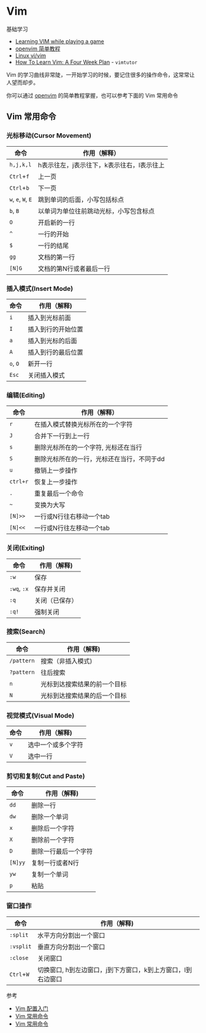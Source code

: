 # Vim

基础学习

- [Learning VIM while playing a game](https://vim-adventures.com/)
- [openvim 简单教程](https://www.openvim.com/)
- [Linux vi/vim](http://www.runoob.com/linux/linux-vim.html)
- [How To Learn Vim: A Four Week Plan](https://medium.com/actualize-network/how-to-learn-vim-a-four-week-plan-cd8b376a9b85) - `vimtutor`

Vim 的学习曲线非常陡，一开始学习的时候，要记住很多的操作命令，这常常让人望而却步。

你可以通过 [openvim](https://www.openvim.com/) 的简单教程掌握，也可以参考下面的 Vim 常用命令

## Vim 常用命令

### 光标移动(Cursor Movement)

| 命令 | 作用（解释）
| --- | ----
| `h,j,k,l` | h表示往左，j表示往下，k表示往右，l表示往上
| `Ctrl`+`f` | 上一页
| `Ctrl`+`b` | 下一页
| `w`, `e`, `W`, `E` | 跳到单词的后面，小写包括标点
| `b`, `B` | 以单词为单位往前跳动光标，小写包含标点
| `O` | 开启新的一行
| `^` | 一行的开始
| `$` | 一行的结尾
| `gg` | 文档的第一行
| `[N]G` | 文档的第N行或者最后一行

### 插入模式(Insert Mode)

| 命令 | 作用（解释)
| --- | ----
| `i` | 插入到光标前面
| `I` | 插入到行的开始位置
| `a` | 插入到光标的后面
| `A` | 插入到行的最后位置
| `o`, `O` | 新开一行
| `Esc` | 关闭插入模式

### 编辑(Editing)

| 命令 | 作用（解释）
| --- | ----
| `r` | 在插入模式替换光标所在的一个字符
| `J` | 合并下一行到上一行
| `s` | 删除光标所在的一个字符, 光标还在当行
| `S` | 删除光标所在的一行，光标还在当行，不同于dd
| `u` | 撤销上一步操作
| `ctrl+r` | 恢复上一步操作
| `.` | 重复最后一个命令
| `~` | 变换为大写
| `[N]>>` | 一行或N行往右移动一个tab
| `[N]<<` | 一行或N行往左移动一个tab

### 关闭(Exiting)

| 命令 | 作用（解释)
| --- | ----
| `:w` | 保存
| `:wq`, `:x` | 保存并关闭
| `:q` | 关闭（已保存）
| `:q!` | 强制关闭

### 搜索(Search)

| 命令 | 作用（解释)
| --- | ----
| `/pattern` | 搜索（非插入模式)
| `?pattern` | 往后搜索
| `n` | 光标到达搜索结果的前一个目标
| `N` | 光标到达搜索结果的后一个目标

### 视觉模式(Visual Mode)

| 命令 | 作用（解释)
| --- | ----
| `v` | 选中一个或多个字符
| `V` | 选中一行

### 剪切和复制(Cut and Paste)

| 命令 | 作用（解释)
| --- | ----
| `dd` | 删除一行
| `dw` | 删除一个单词
| `x` | 删除后一个字符
| `X` | 删除前一个字符
| `D` | 删除一行最后一个字符
| `[N]yy` | 复制一行或者N行
| `yw` | 复制一个单词
| `p` | 粘贴

### 窗口操作

| 命令 | 作用（解释)
| --- | ----
| `:split` | 水平方向分割出一个窗口
| `:vsplit` | 垂直方向分割出一个窗口
| `:close` | 关闭窗口
| `Ctrl`+`W` | 切换窗口, h到左边窗口，j到下方窗口，k到上方窗口，l到右边窗口

参考

- [Vim 配置入门](http://www.ruanyifeng.com/blog/2018/09/vimrc.html)
- [Vim 常用命令](https://segmentfault.com/a/1190000009064004)
- [Vim 常用命令](http://pizn.github.io/2012/03/03/vim-commonly-used-command.html)
